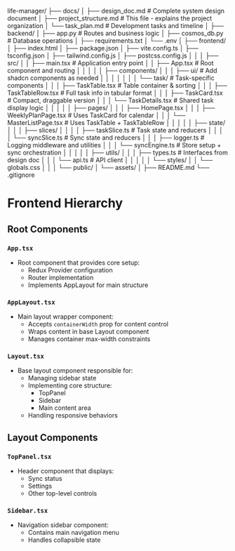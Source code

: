life-manager/
├── docs/
│   ├── design_doc.md         # Complete system design document
│   ├── project_structure.md  # This file - explains the project organization
│   └── task_plan.md         # Development tasks and timeline
│
├── backend/
│   ├── app.py               # Routes and business logic
│   ├── cosmos_db.py         # Database operations
│   ├── requirements.txt
│   └── .env
│
├── frontend/
│   ├── index.html
│   ├── package.json
│   ├── vite.config.ts
│   ├── tsconfig.json
│   ├── tailwind.config.js
│   ├── postcss.config.js
│   │
│   ├── src/
│   │   ├── main.tsx         # Application entry point
│   │   ├── App.tsx         # Root component and routing
│   │   │
│   │   ├── components/
│   │   │   ├── ui/         # Add shadcn components as needed
│   │   │   │
│   │   │   └── task/       # Task-specific components
│   │   │       ├── TaskTable.tsx      # Table container & sorting
│   │   │       ├── TaskTableRow.tsx   # Full task info in tabular format
│   │   │       ├── TaskCard.tsx       # Compact, draggable version
│   │   │       └── TaskDetails.tsx    # Shared task display logic
│   │   │
│   │   ├── pages/
│   │   │   ├── HomePage.tsx
│   │   │   ├── WeeklyPlanPage.tsx    # Uses TaskCard for calendar
│   │   │   └── MasterListPage.tsx    # Uses TaskTable + TaskTableRow
│   │   │
│   │   ├── state/
│   │   │   ├── slices/
│   │   │   │   ├── taskSlice.ts      # Task state and reducers
│   │   │   │   └── syncSlice.ts      # Sync state and reducers
│   │   │   ├── logger.ts             # Logging middleware and utilities
│   │   │   └── syncEngine.ts         # Store setup + sync orchestration
│   │   │
│   │   ├── utils/
│   │   │   ├── types.ts     # Interfaces from design doc
│   │   │   └── api.ts       # API client
│   │   │
│   │   └── styles/
│   │       └── globals.css
│   │
│   └── public/
│       └── assets/
│
├── README.md
└── .gitignore


# Frontend Hierarchy

## Root Components

### `App.tsx`
- Root component that provides core setup:
  - Redux Provider configuration
  - Router implementation
  - Implements AppLayout for main structure

### `AppLayout.tsx`
- Main layout wrapper component:
  - Accepts `containerWidth` prop for content control
  - Wraps content in base Layout component
  - Manages container max-width constraints

### `Layout.tsx`
- Base layout component responsible for:
  - Managing sidebar state
  - Implementing core structure:
    - TopPanel
    - Sidebar
    - Main content area
  - Handling responsive behaviors

## Layout Components

### `TopPanel.tsx`
- Header component that displays:
  - Sync status
  - Settings
  - Other top-level controls

### `Sidebar.tsx`
- Navigation sidebar component:
  - Contains main navigation menu
  - Handles collapsible state